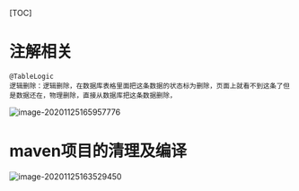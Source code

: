 [TOC]

# 注解相关

```
@TableLogic
逻辑删除：逻辑删除，在数据库表格里面把这条数据的状态标为删除，页面上就看不到这条了但是数据还在，物理删除，直接从数据库把这条数据删除，
```

![image-20201125165957776](C:\Users\EDZ\AppData\Roaming\Typora\typora-user-images\image-20201125165957776.png)

# maven项目的清理及编译

![image-20201125163529450](C:\Users\EDZ\AppData\Roaming\Typora\typora-user-images\image-20201125163529450.png)